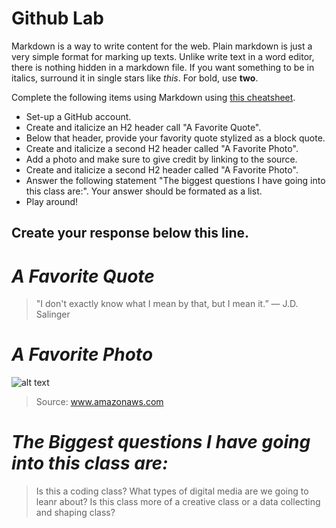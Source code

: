 
# Github Lab

Markdown is a way to write content for the web. 
Plain markdown is just a very simple format for marking up
texts. Unlike write text in a word editor, there is nothing
hidden in a markdown file. If you want something to be in
italics, surround it in single stars like *this*. For bold,
use **two**.

Complete the following items using Markdown using [this cheatsheet](https://github.com/adam-p/markdown-here/wiki/Markdown-Cheatsheet).

- Set-up a GitHub account. 
- Create and italicize an H2 header call "A Favorite Quote". 
- Below that header, provide your favority quote stylized as a block quote. 
- Create and italicize a second H2 header called "A Favorite Photo". 
- Add a photo and make sure to give credit by linking to the source.   
- Create and italicize a second H2 header called "A Favorite Photo". 
- Answer the following statement "The biggest questions I have going into this class are:". Your answer should be formated as a list. 
- Play around!

 
 Create your response below this line. 
 ------------------

# *A Favorite Quote*

> "I don't exactly know what I mean by that, but I mean it.” ― J.D. Salinger

# *A Favorite Photo*

![alt text](https://s3.amazonaws.com/files.collageplatform.com.prod/image_cache/320x240/556d89b2cfaf3421548b4568/b4ebe4f747e3b95ad52b94508c148ad3.jpeg)

> Source: www.amazonaws.com

# *The Biggest questions I have going into this class are:*

> Is this a coding class?
> What types of digital media are we going to leanr about?
> Is this class more of a creative class or a data collecting and shaping class?

